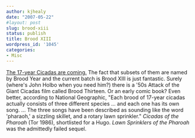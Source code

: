 ```yaml
---
author: kjhealy
date: "2007-05-22"
#layout: post
slug: brood-xiii
status: publish
title: Brood XIII
wordpress_id: '1045'
categories:
- Misc
---
```


[The 17-year Cicadas are coming.](http://news.nationalgeographic.com/news/2007/05/070521-cicada-facts.html) The fact that subsets of them are named by Brood Year and the current batch is Brood XIII is just fantastic. Surely (where's John Holbo when you need him?) there is a '50s Attack of the Giant Cicadas film called Brood Thirteen. Or an early comic book? Even better, according to National Geographic, "Each brood of 17-year cicadas actually consists of three different species … and each one has its own song. ... The three songs have been described as sounding like the word 'pharaoh,' a sizzling skillet, and a rotary lawn sprinkler." *Cicadas of the Pharoah* (Tor 1986), shortlisted for a Hugo. *Lawn Sprinklers of the Pharoah* was the admittedly failed sequel.
